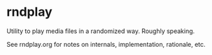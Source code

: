 # rndplay
Utility to play media files in a randomized way. Roughly speaking.

See rndplay.org for notes on internals, implementation, rationale, etc.
